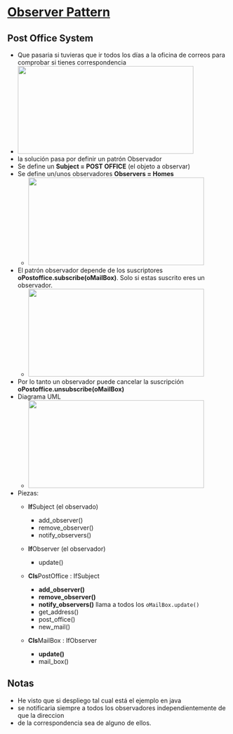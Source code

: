 # [Observer Pattern](https://youtu.be/rWvXJo3OAzs)
## Post Office System

- Que pasaria si tuvieras que ir todos los días a la oficina de correos para comprobar si tienes correspondencia
- <img src="https://trello-attachments.s3.amazonaws.com/5b014dcaf4507eacfc1b4540/5b83d1d85831ec8cb01083e3/534c35d079f1f575d00d20413c354f88/image.png" height="200" width="400">
- la solución pasa por definir un patrón Observador
- Se define un **Subject = POST OFFICE** (el objeto a observar)
- Se define un/unos observadores **Observers = Homes** 
    - <img src="https://trello-attachments.s3.amazonaws.com/5b014dcaf4507eacfc1b4540/5b83d1d85831ec8cb01083e3/2c9ee13785067b1cf1f66b60111dae93/image.png" height="200" width="400">
- El patrón observador depende de los suscriptores **oPostoffice.subscribe(oMailBox)**. Solo si estas suscrito eres un observador.
    - <img src="https://trello-attachments.s3.amazonaws.com/5b014dcaf4507eacfc1b4540/5b83d1d85831ec8cb01083e3/ba62f50b5c020149292d7ba1e22657ea/image.png" height="200" width="400">
- Por lo tanto un observador puede cancelar la suscripción **oPostoffice.unsubscribe(oMailBox)**
- Diagrama UML 
    - <img src="https://trello-attachments.s3.amazonaws.com/5b014dcaf4507eacfc1b4540/5b83d1d85831ec8cb01083e3/98445e15f8e4cd4baa3a2d886b5be4c2/image.png" height="200" width="400">
- Piezas:
    - **If**Subject (el observado)
        - add_observer()
        - remove_observer()
        - notify_observers()

    - **If**Observer (el observador)
        - update()
    
    - **Cls**PostOffice : IfSubject
        - **add_observer()**
        - **remove_observer()**
        - **notify_observers()** llama a todos los `oMailBox.update()`
        - get_address()
        - post_office()
        - new_mail()

    - **Cls**MailBox : IfObserver
        - **update()**
        - mail_box()

## Notas

- He visto que si despliego tal cual está el ejemplo en java 
- se notificaria siempre a todos los observadores independientemente de que la direccion
- de la correspondencia sea de alguno de ellos.


